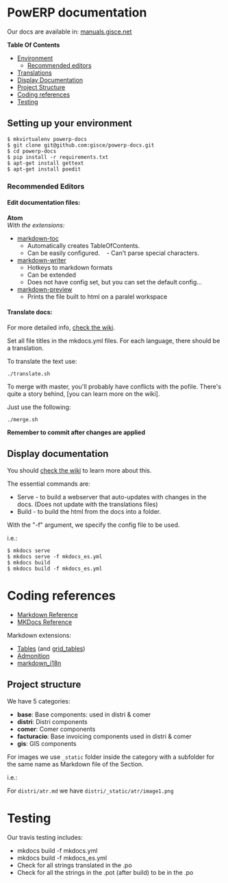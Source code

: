 # PowERP documentation

Our docs are available in: [manuals.gisce.net](http://manuals.gisce.net/)

**Table Of Contents**

- [Environment](#setting-up-your-environment)
    - [Recommended editors](#recommended-editors)
- [Translations](#translate-docs)
- [Display Documentation](#display-documentation)
- [Project Structure](#project-structure)
- [Coding references](#coding-references)
- [Testing](#testing)

## Setting up your environment

```shell
$ mkvirtualenv powerp-docs
$ git clone git@github.com:gisce/powerp-docs.git
$ cd powerp-docs
$ pip install -r requirements.txt
$ apt-get install gettext
$ apt-get install poedit
```

### Recommended Editors

#### Edit documentation files:

**Atom**    
_With the extensions:_

- [markdown-toc](https://atom.io/packages/markdown-toc)
    - Automatically creates TableOfContents.
    - Can be easily configured.
    - Can't parse special characters.
- [markdown-writer](https://atom.io/packages/markdown-writer)
    - Hotkeys to markdown formats
    - Can be extended
    - Does not have config set, but you can set the default config...
- [markdown-preview](https://atom.io/packages/markdown-preview)
    - Prints the file built to html on a paralel workspace

#### Translate docs:

For more detailed info, [check the wiki](https://github.com/gisce/powerp-docs/wiki/Translate!----build-your-docs-on-any-language).

Set all file titles in the mkdocs.yml files.
For each language, there should be a translation.

To translate the text use:

```shell
./translate.sh
```

To merge with master, you'll probably have conflicts with the pofile. There's
quite a story behind, [you can learn more on the wiki].

Just use the following:

```shell
./merge.sh
```

**Remember to commit after changes are applied**

## Display documentation

You should [check the wiki](https://github.com/gisce/powerp-docs/wiki/Build!---Displaying-the-Docs) to learn more about this.

The essential commands are:

* Serve - to build a webserver that auto-updates with changes in the docs.
  (Does not update with the translations files)
* Build - to build the html from the docs into a folder.

With the "-f" argument, we specify the config file to be used.

i.e.:

```shell
$ mkdocs serve  
$ mkdocs serve -f mkdocs_es.yml
$ mkdocs build
$ mkdocs build -f mkdocs_es.yml
```

# Coding references

- [Markdown Reference](https://pythonhosted.org/Markdown/index.html)
- [MKDocs Reference](http://www.mkdocs.org/)

Markdown extensions:

* [Tables](https://pythonhosted.org/Markdown/extensions/tables.html) (and [grid_tables](https://github.com/smartboyathome/Markdown-GridTables))
* [Admonition](https://pythonhosted.org/Markdown/extensions/admonition.html)
* [markdown_i18n](https://github.com/gisce/markdown-i18n)

## Project structure

We have 5 categories:

- **base**: Base components: used in distri & comer
- **distri**: Distri components
- **comer**: Comer components
- **facturacio**: Base invoicing components used in distri & comer
- **gis**: GIS components

For images we use `_static` folder inside the category with a subfolder for the
same name as Markdown file of the Section.

i.e.:

For `distri/atr.md` we have `distri/_static/atr/image1.png`

# Testing

Our travis testing includes:

- mkdocs build -f mkdocs.yml
- mkdocs build -f mkdocs_es.yml
- Check for all strings translated in the .po
- Check for all the strings in the .pot (after build) to be in the .po

